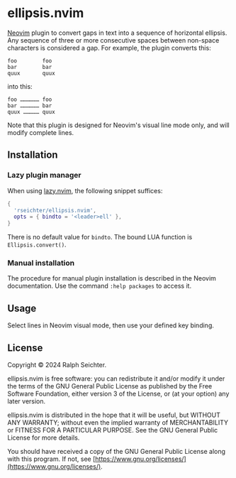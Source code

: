 # ellipsis.nvim

[Neovim](https://neovim.io/) plugin to convert gaps in text into a sequence of
horizontal ellipsis. Any sequence of three or more consecutive spaces between
non-space characters is considered a gap. For example, the plugin converts
this:

```
foo        foo
bar        bar
quux       quux
```

into this:

```
foo ……………… foo
bar ……………… bar
quux …………… quux
```

Note that this plugin is designed for Neovim's visual line mode only, and will
modify complete lines.

## Installation

### Lazy plugin manager

When using [lazy.nvim](https://lazy.folke.io/), the following snippet suffices:

```lua
{
  'rseichter/ellipsis.nvim',
  opts = { bindto = '<leader>ell' },
}
```

There is no default value for `bindto`. The bound LUA function is
`Ellipsis.convert()`.

### Manual installation

The procedure for manual plugin installation is described in the Neovim
documentation. Use the command `:help packages` to access it.

## Usage

Select lines in Neovim visual mode, then use your defined key binding.

## License

Copyright © 2024 Ralph Seichter.

ellipsis.nvim is free software: you can redistribute it and/or modify it under
the terms of the GNU General Public License as published by the Free Software
Foundation, either version 3 of the License, or (at your option) any later
version.

ellipsis.nvim is distributed in the hope that it will be useful, but WITHOUT
ANY WARRANTY; without even the implied warranty of MERCHANTABILITY or FITNESS
FOR A PARTICULAR PURPOSE. See the GNU General Public License for more details.

You should have received a copy of the GNU General Public License along with
this program. If not, see [https://www.gnu.org/licenses/](https://www.gnu.org/licenses/).
